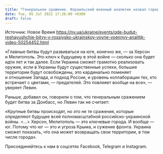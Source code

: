 ```yaml
---
title: "Генеральное сражение. Израильский военный аналитик назвал города, бои за которые определят будущее российско-украинской войны"
date: Tue, 05 Jul 2022 17:26:00 +0300
draft: false
---
```

Источник: Новое Время https://nv.ua/ukraine/events/gde-budut-reshayushchie-bitvy-v-rossiysko-ukrainskoy-voyne-voennyy-analitik-video-50254452.html


 «Главные битвы будут развиваться на юге, конечно же, — за Херсон и Мелитополь. Это ключ к будущему в этой войне — сколько она будет идти лет и так далее. Если Украина сможет грамотно реализовать оружие, если в Украины будут существенные успехи, большие территории будут освобождены, это кардинально поменяет и отношение Запада, и подход России, и уровень коллаборации тех, кто встречает с цветами, — предателей. Это повлияет вообще на все», — уверяет Левин.

Раньше, добавил он, говорили о том, что генеральным сражением будет битва за Донбасс, но Левин так не считает:

«Крупные битвы происходят, но это не те сражения, которые определяют будущее всей полномасштабной российско-украинской войны. <...> Херсон, Мелитополь — это ключевые города. И вообще — юг. Потому что юг — это и угроза Крыма, и сужение фронта. Украина сможет показать, что она может возвращать свои территории, в том числе города».

Присоединяйтесь к нам в соцсетях Facebook, Telegram и Instagram.
